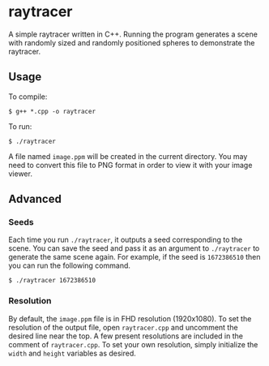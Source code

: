 # raytracer

A simple raytracer written in C++.
Running the program generates a scene with randomly sized and randomly positioned spheres to demonstrate the raytracer.

## Usage

To compile:
```
$ g++ *.cpp -o raytracer
```

To run:
```
$ ./raytracer
```
A file named `image.ppm` will be created in the current directory.
You may need to convert this file to PNG format in order to view it with your image viewer.

## Advanced

### Seeds
Each time you run `./raytracer`, it outputs a seed corresponding to the scene.
You can save the seed and pass it as an argument to `./raytracer` to generate the same scene again.
For example, if the seed is `1672386510` then you can run the following command.
```
$ ./raytracer 1672386510
```

### Resolution
By default, the `image.ppm` file is in FHD resolution (1920x1080).
To set the resolution of the output file, open `raytracer.cpp` and uncomment the desired line near the top.
A few present resolutions are included in the comment of `raytracer.cpp`.
To set your own resolution, simply initialize the `width` and `height` variables as desired.
